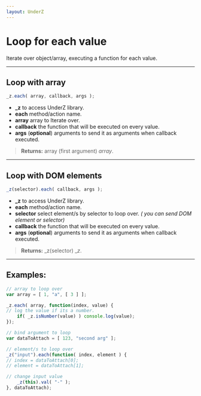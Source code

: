 ```yaml
---
layout: UnderZ
---
```

# Loop for each value
Iterate over object/array, executing a function for each value.

***

## Loop with array
```js
_z.each( array, callback, args );
```

* **_z** to access UnderZ library.
* **each** method/action name.
* **array** array to Iterate over.
* **callback** the function that will be executed on every value.
* **args** (**optional**) arguments to send it as arguments when callback executed.

> **Returns:** array (first argument) _array_.

***

## Loop with DOM elements
```js
_z(selector).each( callback, args );
```

* **_z** to access UnderZ library.
* **each** method/action name.
* **selector** select element/s by selector to loop over. _( you can send DOM element or selector)_
* **callback** the function that will be executed on every value.
* **args** (**optional**) arguments to send it as arguments when callback executed.

> **Returns:** \_z(selector) __z_.

***

## Examples: 

```js 
// array to loop over
var array = [ 1, "a", [ 3 ] ];

_z.each( array, function(index, value) {
// log the value if its a number.
    if( _z.isNumber(value) ) console.log(value);
});

// bind argument to loop
var dataToAttach = [ 123, "second arg" ];

// element/s to loop over
_z("input").each(function( index, element ) {
// index = dataToAttach[0];
// element = dataToAttach[1];

// change input value
    _z(this).val( "-" );
}, dataToAttach);
``` 
